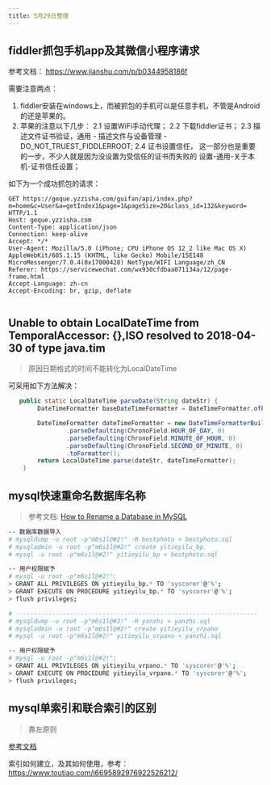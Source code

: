 ```yaml
---
title: 5月29日整理
---
```


## fiddler抓包手机app及其微信小程序请求

参考文档： https://www.jianshu.com/p/b0344958186f

需要注意两点：
1. fiddler安装在windows上，而被抓包的手机可以是任意手机，不管是Android 的还是苹果的。
2. 苹果的注意以下几步：
2.1 设置WiFi手动代理；
2.2 下载fiddler证书；
2.3 描述文件证书验证，通用 - 描述文件与设备管理 - DO_NOT_TRUEST_FIDDLERROOT;
2.4 证书设置信任， 这一部分也是重要的一步，不少人就是因为没设置为受信任的证书而失败的
设置-通用-关于本机-证书信任设置；

如下为一个成功抓包的请求：
```
GET https://geque.yzzisha.com/guifan/api/index.php?m=home&c=User&a=getIndex1&page=1&pageSize=20&class_id=132&keyword= HTTP/1.1
Host: geque.yzzisha.com
Content-Type: application/json
Connection: keep-alive
Accept: */*
User-Agent: Mozilla/5.0 (iPhone; CPU iPhone OS 12_2 like Mac OS X) AppleWebKit/605.1.15 (KHTML, like Gecko) Mobile/15E148 MicroMessenger/7.0.4(0x17000428) NetType/WIFI Language/zh_CN
Referer: https://servicewechat.com/wx930cfdbaa071134a/12/page-frame.html
Accept-Language: zh-cn
Accept-Encoding: br, gzip, deflate


```

## Unable to obtain LocalDateTime from TemporalAccessor: {},ISO resolved to 2018-04-30 of type java.tim

> 原因日期格式的时间不能转化为LocalDateTime

可采用如下方法解决：

```java
   public static LocalDateTime parseDate(String dateStr) {
        DateTimeFormatter baseDateTimeFormatter = DateTimeFormatter.ofPattern("yyyy-MM-dd");

        DateTimeFormatter dateTimeFormatter = new DateTimeFormatterBuilder().append(baseDateTimeFormatter)
                .parseDefaulting(ChronoField.HOUR_OF_DAY, 0)
                .parseDefaulting(ChronoField.MINUTE_OF_HOUR, 0)
                .parseDefaulting(ChronoField.SECOND_OF_MINUTE, 0)
                .toFormatter();
        return LocalDateTime.parse(dateStr, dateTimeFormatter);
    }
```

## mysql快速重命名数据库名称

> 参考文档: [How to Rename a Database in MySQL](https://chartio.com/resources/tutorials/how-to-rename-a-database-in-mysql/)

```bash
-- 数据库数据导入
# mysqldump -u root -p"m6s1l@#2!" -R bestphoto > bestphoto.sql
# mysqladmin -u root -p"m6s1l@#2!" create yitieyilu_bp
# mysql -u root -p"m6s1l@#2!" yitieyilu_bp < bestphoto.sql

-- 用户权限赋予
# mysql -u root -p"m6s1l@#2!";
> GRANT ALL PRIVILEGES ON yitieyilu_bp.* TO 'syscorer'@'%'; 
> GRANT EXECUTE ON PROCEDURE yitieyilu_bp.* TO 'syscorer'@'%'; 
> flush privileges;

# -------------------------------------------------------------------
# mysqldump -u root -p"m6s1l@#2!" -R yanzhi > yanzhi.sql
# mysqladmin -u root -p"m6s1l@#2!" create yitieyilu_vrpano
# mysql -u root -p"m6s1l@#2!" yitieyilu_vrpano < yanzhi.sql

-- 用户权限赋予
# mysql -u root -p"m6s1l@#2!";
> GRANT ALL PRIVILEGES ON yitieyilu_vrpano.* TO 'syscorer'@'%'; 
> GRANT EXECUTE ON PROCEDURE yitieyilu_vrpano.* TO 'syscorer'@'%'; 
> flush privileges;

```

## mysql单索引和联合索引的区别

> 靠左原则

[参考文档](https://blog.csdn.net/Abysscarry/article/details/80792876)

索引如何建立，及其如何使用，参考： https://www.toutiao.com/i6695892976922526212/